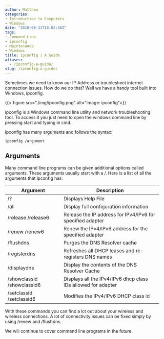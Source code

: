 ```yaml
---
author: Matthew
categories:
- Introduction to Computers
- Windows
date: "2018-08-11T18:02:46Z"
tags:
- Command Line
- ipconfig
- Maintenance
- Windows
title: ipconfig | A Guide
aliases:
  - /ipconfig-a-guide/
slug: /ipconfig-a-guide/
---
```


Sometimes we need to know our IP Address or troubleshoot internet connection issues. How do we do that? Well we have a handy tool built into Windows, ipconfig.

{{< figure src="./img/ipconfig.png" alt="Image: ipconfig">}}

ipconfig is a Windows command line utility and network troubleshooting tool. To access it you just need to open the windows command line by pressing start and typing in cmd.

ipconfig has many arguments and follows the syntax:

```
ipconfig /argument
```
## Arguments

Many command line programs can be given additional options called arguments. These arguments usually start with a /. Here is a list of all the arguments that ipconfig has:

| Argument                   | Description                                                   |
|----------------------------|---------------------------------------------------------------|
| /?                         | Displays Help File                                            |
| /all                       | Display full configuration information                        |
| /release /release6         | Release the IP address for IPv4/IPv6 for specified adapter   |
| /renew /renew6             | Renew the IPv4/IPv6 address for the specified adapter        |
| /flushdns                  | Purges the DNS Resolver cache                                 |
| /registerdns               | Refreshes all DHCP leases and re-registers DNS names          |
| /displaydns                | Display the contents of the DNS Resolver Cache                |
| /showclassid /showclassid6 | Displays all the IPv4/IPv6 dhcp class IDs allowed for adapter |
| /setclassid /setclassid6   | Modifies the IPv4/IPv6 DHCP class id                          |

With these commands you can find a lot out about your wireless and wireless connections. A lot of connectivity issues can be fixed simply by using /renew and /flushdns.

We will continue to cover command line programs in the future.